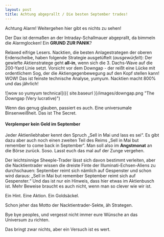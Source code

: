 ```yaml
---
layout: post
title: Achtung abgeprallt / Die besten September trades!
---
```


Achtung Alarm! Weitergehen hier gibt es nichts zu sehen!

Der Dax ist dermaßen an der Intraday-Schallmauer abgeprallt, da bimmeln die Alarmglocken! Ein **GRUND ZUR PANIK**?

Relaxed eifrige Lesers. Nacktien, die besten Anlagestrategen der oberen Erdenscheibe, haben folgende Strategie ausgetüftelt (_ausgewürfelt_):
Der gewiefte Aktienstratege geht **all-in**, wenn sich die 3. Dachs-Wave auf die 200-Yard Linie setzt.
Vorsicht vor dem Downgap - der reißt eine Lücke mit ordentlichem Sog, der die Aktiengegenbewegung auf den Kopf stellen kann!
WOW! Das ist feinste technische Analyse, yumyum. Nacktien macht 800% und das jährlich!

![wow so yumyum technical]({{ site.baseurl }}/images/downgap.png "The Downgap (Very lucrative)")

Wenn das genug glauben, passiert es auch. Eine universumale Binsenweißheit. Das ist The Secret.


#### Verplemper kein Geld im September
Jeder Aktienliebhaber kennt den Spruch „Sell in Mai und lass es sei“. Es gibt dazu aber auch noch einen zweiten Teil des Reims 
„Sell in Mai but remember to come back in September“.
Man soll also im **Angstmonat** an die Börse zurück. Soso. Lasst euch das mal auf der Zunge vergehen.

Der leichtsinnige Sheeple-Trader lässt sich davon bestimmt verleiten, aber die Nacktientrader wissen die dreiste
Finte der Illuminati-Echsen-Aliens zu durchschauen: September reimt sich nämlich auf Gespenster und schon wird daraus: 
„Sell in Mai but remember September reimt sich auf Gespenster.“
Und das ist nur ein Hinweis, dass hier etwas im Aktienbusch ist. Mehr Beweise braucht es auch nicht, wenn man so clever wie
wir ist.

Ein Hint. Eine Aktion. Ein Goldsäckel.

Schon jeher das Motto der Nacktientrader-Sekte, äh Strategen.

Bye bye peoples, und vergesst nicht immer eure Wünsche an das Universum zu richten. 

Das bringt zwar nichts, aber ein Versuch ist es wert.

